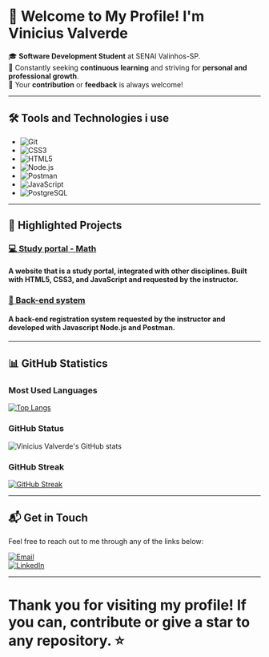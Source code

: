
# 👋 Welcome to My Profile! I'm **Vinicius Valverde**  

🎓 **Software Development Student** at SENAI Valinhos-SP.  
📖 Constantly seeking **continuous learning** and striving for **personal and professional growth**.  
🤝 Your **contribution** or **feedback** is always welcome!

---

## 🛠️ Tools and Technologies i use

 - ![Git](https://img.shields.io/badge/Git-F05032?style=flat-square&logo=git&logoColor=white)
 - ![CSS3](https://img.shields.io/badge/CSS3-1572B6?style=flat-square&logo=css3&logoColor=white)  
 - ![HTML5](https://img.shields.io/badge/HTML5-E34F26?style=flat-square&logo=html5&logoColor=white)
 - ![Node.js](https://img.shields.io/badge/Node.js-339933?style=flat-square&logo=nodedotjs&logoColor=white)
 - ![Postman](https://img.shields.io/badge/Postman-FF6C37?style=flat-square&logo=postman&logoColor=white)  
 - ![JavaScript](https://img.shields.io/badge/JavaScript-F7DF1E?style=flat-square&logo=javascript&logoColor=black)  
 - ![PostgreSQL](https://img.shields.io/badge/PostgreSQL-336791?style=flat-square&logo=postgresql&logoColor=white)  

---

## 🚀 Highlighted Projects

### [💻 Study portal - Math ](https://github.com/F3rNnd4/projeto-portal-matematica)  
#### A website that is a study portal, integrated with other disciplines. Built with **HTML5**, **CSS3**, and **JavaScript** and requested by the instructor.

### [📂 Back-end system ](https://github.com/viniciusValverde1410/atividadebets)  

#### A back-end registration system requested by the instructor and developed with **Javascript** **Node.js** and **Postman**.
---

## 📊 GitHub Statistics  

### Most Used Languages  
[![Top Langs](https://github-readme-stats.vercel.app/api/top-langs/?username=viniciusValverde1410&layout=compact&theme=radical)](https://github.com/viniciusValverde1410)

### GitHub Status  
![Vinicius Valverde's GitHub stats](https://github-readme-stats.vercel.app/api?username=viniciusValverde1410&show_icons=true&theme=radical)

### GitHub Streak  
[![GitHub Streak](http://github-readme-streak-stats.herokuapp.com?user=viniciusValverde1410&theme=radical&border_radius=5)](https://git.io/streak-stats)

---

## 📬 Get in Touch  

Feel free to reach out to me through any of the links below:  

[![Email](https://img.shields.io/badge/Email-D14836?style=flat-square&logo=gmail&logoColor=white)](mailto:vinicius.valverde@aluno.senai.br)  
[![LinkedIn](https://img.shields.io/badge/LinkedIn-0A66C2?style=flat-square&logo=linkedin&logoColor=white)](www.linkedin.com/in/vinícius-valverde-b987a8339)  

---

# Thank you for visiting my profile! If you can, **contribute** or **give a star** to any repository. ⭐

